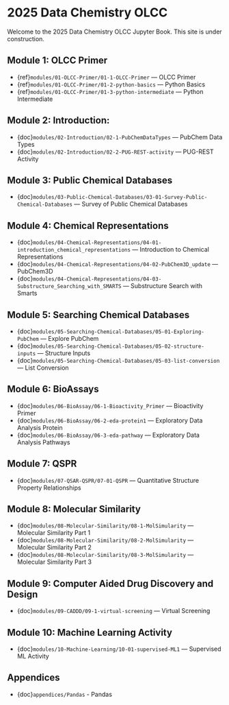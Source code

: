 # 2025 Data Chemistry OLCC

Welcome to the 2025 Data Chemistry OLCC Jupyter Book.  This site is under construction.

## Module 1: OLCC Primer

- {ref}`modules/01-OLCC-Primer/01-1-OLCC-Primer` — OLCC Primer 
- {ref}`modules/01-OLCC-Primer/01-2-python-basics` — Python Basics  
- {ref}`modules/01-OLCC-Primer/01-3-python-intermediate` — Python Intermediate

## Module 2: Introduction: 
- {doc}`modules/02-Introduction/02-1-PubChemDataTypes` — PubChem Data Types
- {doc}`modules/02-Introduction/02-2-PUG-REST-activity` — PUG-REST Activity  


## Module 3: Public Chemical Databases
- {doc}`modules/03-Public-Chemical-Databases/03-01-Survey-Public-Chemical-Databases` — Survey of Public Chemical Databases  

## Module 4: Chemical Representations
- {doc}`modules/04-Chemical-Representations/04-01-introduction_chemical_representations` — Introduction to Chemical Representations
- {doc}`modules/04-Chemical-Representations/04-02-PubChem3D_update` — PubChem3D
- {doc}`modules/04-Chemical-Representations/04-03-Substructure_Searching_with_SMARTS` — Substructure Search with Smarts  


## Module 5: Searching Chemical Databases 
- {doc}`modules/05-Searching-Chemical-Databases/05-01-Exploring-PubChem` — Explore PubChem
- {doc}`modules/05-Searching-Chemical-Databases/05-02-structure-inputs` — Structure Inputs
- {doc}`modules/05-Searching-Chemical-Databases/05-03-list-conversion` — List Conversion  


## Module 6: BioAssays
- {doc}`modules/06-BioAssay/06-1-Bioactivity_Primer` — Bioactivity Primer
- {doc}`modules/06-BioAssay/06-2-eda-protein1` — Exploratory Data Analysis Protein
- {doc}`modules/06-BioAssay/06-3-eda-pathway` — Exploratory Data Analysis Pathways  


## Module 7: QSPR
- {doc}`modules/07-QSAR-QSPR/07-01-QSPR` — Quantitative Structure Property Relationships  


 ## Module 8: Molecular Similarity
- {doc}`modules/08-Molecular-Similarity/08-1-MolSimularity` — Molecular Similarity Part 1 
- {doc}`modules/08-Molecular-Similarity/08-2-MolSimularity` — Molecular Similarity Part 2
- {doc}`modules/08-Molecular-Similarity/08-3-MolSimularity` — Molecular Similarity Part 3  


## Module 9: Computer Aided Drug Discovery and Design
- {doc}`modules/09-CADDD/09-1-virtual-screening` — Virtual  Screening  


## Module 10: Machine Learning Activity
- {doc}`modules/10-Machine-Learning/10-01-supervised-ML1` — Supervised ML Activity  


## Appendices
- {doc}`appendices/Pandas` - Pandas